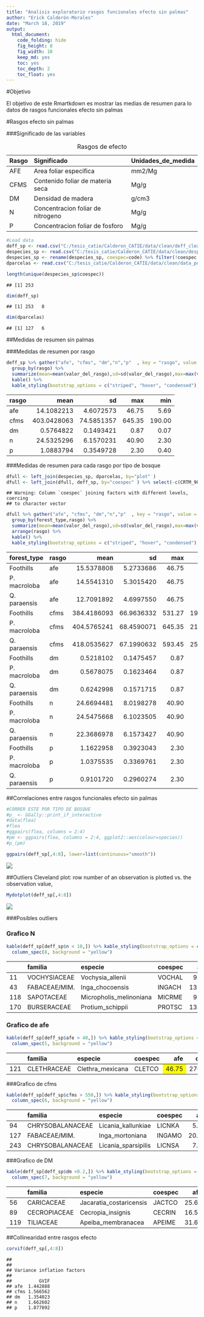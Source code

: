 ```yaml
---
title: "Analisis exploratorio rasgos funcionales efecto sin palmas"
author: "Erick Calderón-Morales"
date: "March 18, 2019"
output: 
  html_document:
    code_folding: hide
    fig_height: 8
    fig_width: 10
    keep_md: yes
    toc: yes
    toc_depth: 2
    toc_float: yes
---
```





#Objetivo

El objetivo de este Rmartkdown es mostrar las medias de resumen para lo datos de rasgos funcionales efecto sin palmas 

#Rasgos efecto sin palmas

###Significado de las variables 

<table class="table table-striped table-hover table-condensed" style="width: auto !important; margin-left: auto; margin-right: auto;">
<caption>Rasgos de efecto</caption>
 <thead>
  <tr>
   <th style="text-align:left;"> Rasgo </th>
   <th style="text-align:left;"> Significado </th>
   <th style="text-align:left;"> Unidades_de_medida </th>
  </tr>
 </thead>
<tbody>
  <tr>
   <td style="text-align:left;"> AFE </td>
   <td style="text-align:left;"> Area foliar especifica </td>
   <td style="text-align:left;"> mm2/Mg </td>
  </tr>
  <tr>
   <td style="text-align:left;"> CFMS </td>
   <td style="text-align:left;"> Contenido foliar de materia seca </td>
   <td style="text-align:left;"> Mg/g </td>
  </tr>
  <tr>
   <td style="text-align:left;"> DM </td>
   <td style="text-align:left;"> Densidad de madera </td>
   <td style="text-align:left;"> g/cm3 </td>
  </tr>
  <tr>
   <td style="text-align:left;"> N </td>
   <td style="text-align:left;"> Concentracion foliar de nitrogeno </td>
   <td style="text-align:left;"> Mg/g </td>
  </tr>
  <tr>
   <td style="text-align:left;"> P </td>
   <td style="text-align:left;"> Concentracion foliar de fosforo </td>
   <td style="text-align:left;"> Mg/g </td>
  </tr>
</tbody>
</table>



```r
#Load data
deff_sp <- read.csv("C:/tesis_catie/Calderon_CATIE/data/clean/deff_clean_sin_palmas.csv",header = T)
despecies_sp <- read.csv("C:/tesis_catie/Calderon_CATIE/data/clean/despecies_por_parcela.csv",header = T)
despecies_sp <- rename(despecies_sp, coespec=code) %>% filter(!coespec %in% c("EUTEPR","IRIADE","SOCREX","WELFRE"))
dparcelas <- read.csv("C:/tesis_catie/Calderon_CATIE/data/clean/data_posicion_parcelas.csv",header = T)

length(unique(despecies_sp$coespec))
```

```
## [1] 253
```

```r
dim(deff_sp)
```

```
## [1] 253   8
```

```r
dim(dparcelas)
```

```
## [1] 127   6
```



##Medidas de resumen sin palmas

###Medidas de resumen por rasgo

```r
deff_sp %>% gather("afe", "cfms", "dm","n","p"  , key = "rasgo", value = "valor_del_rasgo") %>% 
  group_by(rasgo) %>% 
  summarize(mean=mean(valor_del_rasgo),sd=sd(valor_del_rasgo),max=max(valor_del_rasgo),min=min(valor_del_rasgo)) %>%
  kable() %>% 
  kable_styling(bootstrap_options = c("striped", "hover", "condensed"),full_width = F)
```

<table class="table table-striped table-hover table-condensed" style="width: auto !important; margin-left: auto; margin-right: auto;">
 <thead>
  <tr>
   <th style="text-align:left;"> rasgo </th>
   <th style="text-align:right;"> mean </th>
   <th style="text-align:right;"> sd </th>
   <th style="text-align:right;"> max </th>
   <th style="text-align:right;"> min </th>
  </tr>
 </thead>
<tbody>
  <tr>
   <td style="text-align:left;"> afe </td>
   <td style="text-align:right;"> 14.1082213 </td>
   <td style="text-align:right;"> 4.6072573 </td>
   <td style="text-align:right;"> 46.75 </td>
   <td style="text-align:right;"> 5.69 </td>
  </tr>
  <tr>
   <td style="text-align:left;"> cfms </td>
   <td style="text-align:right;"> 403.0428063 </td>
   <td style="text-align:right;"> 74.5851357 </td>
   <td style="text-align:right;"> 645.35 </td>
   <td style="text-align:right;"> 190.00 </td>
  </tr>
  <tr>
   <td style="text-align:left;"> dm </td>
   <td style="text-align:right;"> 0.5764822 </td>
   <td style="text-align:right;"> 0.1493421 </td>
   <td style="text-align:right;"> 0.87 </td>
   <td style="text-align:right;"> 0.07 </td>
  </tr>
  <tr>
   <td style="text-align:left;"> n </td>
   <td style="text-align:right;"> 24.5325296 </td>
   <td style="text-align:right;"> 6.1570231 </td>
   <td style="text-align:right;"> 40.90 </td>
   <td style="text-align:right;"> 2.30 </td>
  </tr>
  <tr>
   <td style="text-align:left;"> p </td>
   <td style="text-align:right;"> 1.0883794 </td>
   <td style="text-align:right;"> 0.3549728 </td>
   <td style="text-align:right;"> 2.30 </td>
   <td style="text-align:right;"> 0.40 </td>
  </tr>
</tbody>
</table>
###Medidas de resumen para cada rasgo por tipo de bosque

```r
dfull <- left_join(despecies_sp, dparcelas, by="plot" )
dfull <- left_join(dfull, deff_sp, by="coespec" ) %>% select(-c(CRTM_90_X,CRTM_90_Y))
```

```
## Warning: Column `coespec` joining factors with different levels, coercing
## to character vector
```

```r
dfull %>% gather("afe", "cfms", "dm","n","p"  , key = "rasgo", value = "valor_del_rasgo") %>% 
  group_by(forest_type,rasgo) %>% 
  summarize(mean=mean(valor_del_rasgo),sd=sd(valor_del_rasgo),max=max(valor_del_rasgo),min=min(valor_del_rasgo)) %>%
  arrange(rasgo) %>% 
  kable() %>% 
  kable_styling(bootstrap_options = c("striped", "hover", "condensed"),full_width = F)
```

<table class="table table-striped table-hover table-condensed" style="width: auto !important; margin-left: auto; margin-right: auto;">
 <thead>
  <tr>
   <th style="text-align:left;"> forest_type </th>
   <th style="text-align:left;"> rasgo </th>
   <th style="text-align:right;"> mean </th>
   <th style="text-align:right;"> sd </th>
   <th style="text-align:right;"> max </th>
   <th style="text-align:right;"> min </th>
  </tr>
 </thead>
<tbody>
  <tr>
   <td style="text-align:left;"> Foothills </td>
   <td style="text-align:left;"> afe </td>
   <td style="text-align:right;"> 15.5378808 </td>
   <td style="text-align:right;"> 5.2733686 </td>
   <td style="text-align:right;"> 46.75 </td>
   <td style="text-align:right;"> 5.69 </td>
  </tr>
  <tr>
   <td style="text-align:left;"> P. macroloba </td>
   <td style="text-align:left;"> afe </td>
   <td style="text-align:right;"> 14.5541310 </td>
   <td style="text-align:right;"> 5.3015420 </td>
   <td style="text-align:right;"> 46.75 </td>
   <td style="text-align:right;"> 5.69 </td>
  </tr>
  <tr>
   <td style="text-align:left;"> Q. paraensis </td>
   <td style="text-align:left;"> afe </td>
   <td style="text-align:right;"> 12.7091892 </td>
   <td style="text-align:right;"> 4.6997550 </td>
   <td style="text-align:right;"> 46.75 </td>
   <td style="text-align:right;"> 5.69 </td>
  </tr>
  <tr>
   <td style="text-align:left;"> Foothills </td>
   <td style="text-align:left;"> cfms </td>
   <td style="text-align:right;"> 384.4186093 </td>
   <td style="text-align:right;"> 66.9636332 </td>
   <td style="text-align:right;"> 531.27 </td>
   <td style="text-align:right;"> 190.00 </td>
  </tr>
  <tr>
   <td style="text-align:left;"> P. macroloba </td>
   <td style="text-align:left;"> cfms </td>
   <td style="text-align:right;"> 404.5765241 </td>
   <td style="text-align:right;"> 68.4590071 </td>
   <td style="text-align:right;"> 645.35 </td>
   <td style="text-align:right;"> 210.00 </td>
  </tr>
  <tr>
   <td style="text-align:left;"> Q. paraensis </td>
   <td style="text-align:left;"> cfms </td>
   <td style="text-align:right;"> 418.0535627 </td>
   <td style="text-align:right;"> 67.1990632 </td>
   <td style="text-align:right;"> 593.45 </td>
   <td style="text-align:right;"> 252.61 </td>
  </tr>
  <tr>
   <td style="text-align:left;"> Foothills </td>
   <td style="text-align:left;"> dm </td>
   <td style="text-align:right;"> 0.5218102 </td>
   <td style="text-align:right;"> 0.1475457 </td>
   <td style="text-align:right;"> 0.87 </td>
   <td style="text-align:right;"> 0.16 </td>
  </tr>
  <tr>
   <td style="text-align:left;"> P. macroloba </td>
   <td style="text-align:left;"> dm </td>
   <td style="text-align:right;"> 0.5678075 </td>
   <td style="text-align:right;"> 0.1623464 </td>
   <td style="text-align:right;"> 0.87 </td>
   <td style="text-align:right;"> 0.07 </td>
  </tr>
  <tr>
   <td style="text-align:left;"> Q. paraensis </td>
   <td style="text-align:left;"> dm </td>
   <td style="text-align:right;"> 0.6242998 </td>
   <td style="text-align:right;"> 0.1571715 </td>
   <td style="text-align:right;"> 0.87 </td>
   <td style="text-align:right;"> 0.16 </td>
  </tr>
  <tr>
   <td style="text-align:left;"> Foothills </td>
   <td style="text-align:left;"> n </td>
   <td style="text-align:right;"> 24.6694481 </td>
   <td style="text-align:right;"> 8.0198278 </td>
   <td style="text-align:right;"> 40.90 </td>
   <td style="text-align:right;"> 2.30 </td>
  </tr>
  <tr>
   <td style="text-align:left;"> P. macroloba </td>
   <td style="text-align:left;"> n </td>
   <td style="text-align:right;"> 24.5475668 </td>
   <td style="text-align:right;"> 6.1023505 </td>
   <td style="text-align:right;"> 40.90 </td>
   <td style="text-align:right;"> 2.30 </td>
  </tr>
  <tr>
   <td style="text-align:left;"> Q. paraensis </td>
   <td style="text-align:left;"> n </td>
   <td style="text-align:right;"> 22.3686978 </td>
   <td style="text-align:right;"> 6.1573427 </td>
   <td style="text-align:right;"> 40.90 </td>
   <td style="text-align:right;"> 2.30 </td>
  </tr>
  <tr>
   <td style="text-align:left;"> Foothills </td>
   <td style="text-align:left;"> p </td>
   <td style="text-align:right;"> 1.1622958 </td>
   <td style="text-align:right;"> 0.3923043 </td>
   <td style="text-align:right;"> 2.30 </td>
   <td style="text-align:right;"> 0.47 </td>
  </tr>
  <tr>
   <td style="text-align:left;"> P. macroloba </td>
   <td style="text-align:left;"> p </td>
   <td style="text-align:right;"> 1.0375535 </td>
   <td style="text-align:right;"> 0.3369761 </td>
   <td style="text-align:right;"> 2.30 </td>
   <td style="text-align:right;"> 0.40 </td>
  </tr>
  <tr>
   <td style="text-align:left;"> Q. paraensis </td>
   <td style="text-align:left;"> p </td>
   <td style="text-align:right;"> 0.9101720 </td>
   <td style="text-align:right;"> 0.2960274 </td>
   <td style="text-align:right;"> 2.30 </td>
   <td style="text-align:right;"> 0.40 </td>
  </tr>
</tbody>
</table>


##Correlaciones entre rasgos funcionales efecto sin palmas


```r
#CORRER ESTE POR TIPO DE BOSQUE
#p_ <- GGally::print_if_interactive
#data(flea)
#flea
#ggpairs(flea, columns = 2:4)
#pm <- ggpairs(flea, columns = 2:4, ggplot2::aes(colour=species))
#p_(pm)
```


```r
ggpairs(deff_sp[,4:8], lower=list(continuous="smooth"))
```

![](rasgos_funcionales_efecto_sin_palmas_files/figure-html/unnamed-chunk-7-1.png)<!-- -->

##Outliers
Cleveland plot:  row number of an observation is plotted vs. the observation value,

```r
Mydotplot(deff_sp[,4:8])
```

![](rasgos_funcionales_efecto_sin_palmas_files/figure-html/unnamed-chunk-8-1.png)<!-- -->



###Posibles outliers

### Grafico N

```r
kable(deff_sp[deff_sp$n < 10,]) %>% kable_styling(bootstrap_options = c("striped", "hover", "condensed"),full_width = F) %>% 
  column_spec(8, background = "yellow")
```

<table class="table table-striped table-hover table-condensed" style="width: auto !important; margin-left: auto; margin-right: auto;">
 <thead>
  <tr>
   <th style="text-align:left;">   </th>
   <th style="text-align:left;"> familia </th>
   <th style="text-align:left;"> especie </th>
   <th style="text-align:left;"> coespec </th>
   <th style="text-align:right;"> afe </th>
   <th style="text-align:right;"> cfms </th>
   <th style="text-align:right;"> dm </th>
   <th style="text-align:right;"> n </th>
   <th style="text-align:right;"> p </th>
  </tr>
 </thead>
<tbody>
  <tr>
   <td style="text-align:left;"> 11 </td>
   <td style="text-align:left;"> VOCHYSIACEAE </td>
   <td style="text-align:left;"> Vochysia_allenii </td>
   <td style="text-align:left;"> VOCHAL </td>
   <td style="text-align:right;"> 9.30 </td>
   <td style="text-align:right;"> 391.14 </td>
   <td style="text-align:right;"> 0.37 </td>
   <td style="text-align:right;background-color: yellow !important;"> 2.3 </td>
   <td style="text-align:right;"> 0.7 </td>
  </tr>
  <tr>
   <td style="text-align:left;"> 43 </td>
   <td style="text-align:left;"> FABACEAE/MIM. </td>
   <td style="text-align:left;"> Inga_chocoensis </td>
   <td style="text-align:left;"> INGACH </td>
   <td style="text-align:right;"> 13.47 </td>
   <td style="text-align:right;"> 473.40 </td>
   <td style="text-align:right;"> 0.63 </td>
   <td style="text-align:right;background-color: yellow !important;"> 3.0 </td>
   <td style="text-align:right;"> 1.2 </td>
  </tr>
  <tr>
   <td style="text-align:left;"> 118 </td>
   <td style="text-align:left;"> SAPOTACEAE </td>
   <td style="text-align:left;"> Micropholis_melinoniana </td>
   <td style="text-align:left;"> MICRME </td>
   <td style="text-align:right;"> 9.25 </td>
   <td style="text-align:right;"> 442.03 </td>
   <td style="text-align:right;"> 0.64 </td>
   <td style="text-align:right;background-color: yellow !important;"> 2.9 </td>
   <td style="text-align:right;"> 0.7 </td>
  </tr>
  <tr>
   <td style="text-align:left;"> 170 </td>
   <td style="text-align:left;"> BURSERACEAE </td>
   <td style="text-align:left;"> Protium_schippii </td>
   <td style="text-align:left;"> PROTSC </td>
   <td style="text-align:right;"> 13.94 </td>
   <td style="text-align:right;"> 480.49 </td>
   <td style="text-align:right;"> 0.51 </td>
   <td style="text-align:right;background-color: yellow !important;"> 2.3 </td>
   <td style="text-align:right;"> 1.0 </td>
  </tr>
</tbody>
</table>

### Grafico de afe

```r
kable(deff_sp[deff_sp$afe > 40,]) %>% kable_styling(bootstrap_options = c("striped", "hover", "condensed"),full_width = F) %>% 
  column_spec(5, background = "yellow")
```

<table class="table table-striped table-hover table-condensed" style="width: auto !important; margin-left: auto; margin-right: auto;">
 <thead>
  <tr>
   <th style="text-align:left;">   </th>
   <th style="text-align:left;"> familia </th>
   <th style="text-align:left;"> especie </th>
   <th style="text-align:left;"> coespec </th>
   <th style="text-align:right;"> afe </th>
   <th style="text-align:right;"> cfms </th>
   <th style="text-align:right;"> dm </th>
   <th style="text-align:right;"> n </th>
   <th style="text-align:right;"> p </th>
  </tr>
 </thead>
<tbody>
  <tr>
   <td style="text-align:left;"> 121 </td>
   <td style="text-align:left;"> CLETHRACEAE </td>
   <td style="text-align:left;"> Clethra_mexicana </td>
   <td style="text-align:left;"> CLETCO </td>
   <td style="text-align:right;background-color: yellow !important;"> 46.75 </td>
   <td style="text-align:right;"> 270.21 </td>
   <td style="text-align:right;"> 0.42 </td>
   <td style="text-align:right;"> 19.2 </td>
   <td style="text-align:right;"> 0.9 </td>
  </tr>
</tbody>
</table>

###Grafico de cfms

```r
kable(deff_sp[deff_sp$cfms > 550,]) %>% kable_styling(bootstrap_options = c("striped", "hover", "condensed"),full_width = F) %>% 
  column_spec(6, background = "yellow")
```

<table class="table table-striped table-hover table-condensed" style="width: auto !important; margin-left: auto; margin-right: auto;">
 <thead>
  <tr>
   <th style="text-align:left;">   </th>
   <th style="text-align:left;"> familia </th>
   <th style="text-align:left;"> especie </th>
   <th style="text-align:left;"> coespec </th>
   <th style="text-align:right;"> afe </th>
   <th style="text-align:right;"> cfms </th>
   <th style="text-align:right;"> dm </th>
   <th style="text-align:right;"> n </th>
   <th style="text-align:right;"> p </th>
  </tr>
 </thead>
<tbody>
  <tr>
   <td style="text-align:left;"> 94 </td>
   <td style="text-align:left;"> CHRYSOBALANACEAE </td>
   <td style="text-align:left;"> Licania_kallunkiae </td>
   <td style="text-align:left;"> LICNKA </td>
   <td style="text-align:right;"> 5.78 </td>
   <td style="text-align:right;background-color: yellow !important;"> 561.06 </td>
   <td style="text-align:right;"> 0.79 </td>
   <td style="text-align:right;"> 14.2 </td>
   <td style="text-align:right;"> 0.5 </td>
  </tr>
  <tr>
   <td style="text-align:left;"> 127 </td>
   <td style="text-align:left;"> FABACEAE/MIM. </td>
   <td style="text-align:left;"> Inga_mortoniana </td>
   <td style="text-align:left;"> INGAMO </td>
   <td style="text-align:right;"> 20.54 </td>
   <td style="text-align:right;background-color: yellow !important;"> 645.35 </td>
   <td style="text-align:right;"> 0.54 </td>
   <td style="text-align:right;"> 35.9 </td>
   <td style="text-align:right;"> 1.2 </td>
  </tr>
  <tr>
   <td style="text-align:left;"> 243 </td>
   <td style="text-align:left;"> CHRYSOBALANACEAE </td>
   <td style="text-align:left;"> Licania_sparsipilis </td>
   <td style="text-align:left;"> LICNSA </td>
   <td style="text-align:right;"> 7.73 </td>
   <td style="text-align:right;background-color: yellow !important;"> 593.45 </td>
   <td style="text-align:right;"> 0.82 </td>
   <td style="text-align:right;"> 17.9 </td>
   <td style="text-align:right;"> 0.6 </td>
  </tr>
</tbody>
</table>

###Grafico de DM

```r
kable(deff_sp[deff_sp$dm <0.2,]) %>% kable_styling(bootstrap_options = c("striped", "hover", "condensed"),full_width = F) %>% 
  column_spec(7, background = "yellow")
```

<table class="table table-striped table-hover table-condensed" style="width: auto !important; margin-left: auto; margin-right: auto;">
 <thead>
  <tr>
   <th style="text-align:left;">   </th>
   <th style="text-align:left;"> familia </th>
   <th style="text-align:left;"> especie </th>
   <th style="text-align:left;"> coespec </th>
   <th style="text-align:right;"> afe </th>
   <th style="text-align:right;"> cfms </th>
   <th style="text-align:right;"> dm </th>
   <th style="text-align:right;"> n </th>
   <th style="text-align:right;"> p </th>
  </tr>
 </thead>
<tbody>
  <tr>
   <td style="text-align:left;"> 56 </td>
   <td style="text-align:left;"> CARICACEAE </td>
   <td style="text-align:left;"> Jacaratia_costaricensis </td>
   <td style="text-align:left;"> JACTCO </td>
   <td style="text-align:right;"> 25.66 </td>
   <td style="text-align:right;"> 210 </td>
   <td style="text-align:right;background-color: yellow !important;"> 0.07 </td>
   <td style="text-align:right;"> 39.15 </td>
   <td style="text-align:right;"> 2.30 </td>
  </tr>
  <tr>
   <td style="text-align:left;"> 89 </td>
   <td style="text-align:left;"> CECROPIACEAE </td>
   <td style="text-align:left;"> Cecropia_insignis </td>
   <td style="text-align:left;"> CECRIN </td>
   <td style="text-align:right;"> 16.59 </td>
   <td style="text-align:right;"> 310 </td>
   <td style="text-align:right;background-color: yellow !important;"> 0.19 </td>
   <td style="text-align:right;"> 33.38 </td>
   <td style="text-align:right;"> 1.63 </td>
  </tr>
  <tr>
   <td style="text-align:left;"> 119 </td>
   <td style="text-align:left;"> TILIACEAE </td>
   <td style="text-align:left;"> Apeiba_membranacea </td>
   <td style="text-align:left;"> APEIME </td>
   <td style="text-align:right;"> 31.65 </td>
   <td style="text-align:right;"> 290 </td>
   <td style="text-align:right;background-color: yellow !important;"> 0.16 </td>
   <td style="text-align:right;"> 31.40 </td>
   <td style="text-align:right;"> 1.46 </td>
  </tr>
</tbody>
</table>

##Collinearidad entre rasgos efecto 

```r
corvif(deff_sp[,4:8])
```

```
## 
## 
## Variance inflation factors
## 
##          GVIF
## afe  1.442888
## cfms 1.566562
## dm   1.354023
## n    1.662602
## p    1.877892
```
